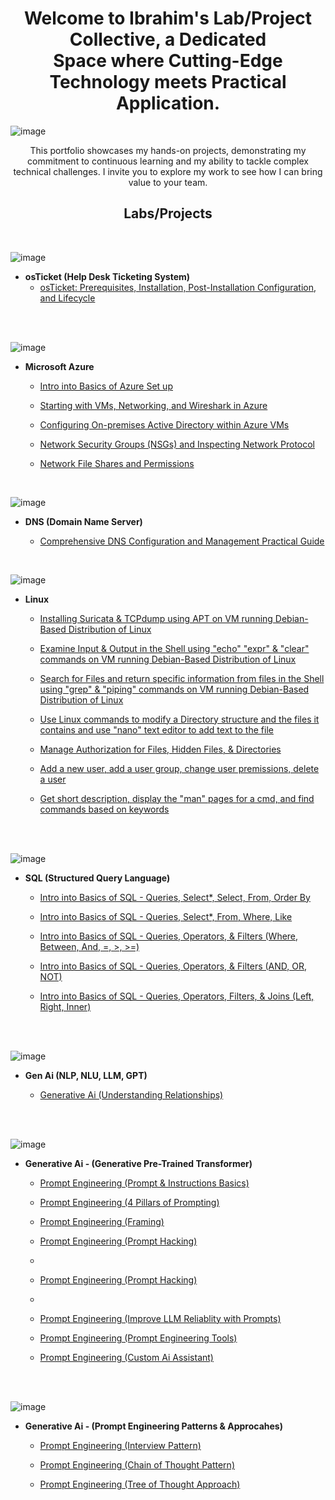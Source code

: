 <h1 align="center">Welcome to Ibrahim's Lab/Project Collective,
a Dedicated <br> Space where Cutting-Edge Technology meets Practical Application.</h1>


![image](https://github.com/iahalkhatib/Ibrahim-Alkhatib/assets/170050432/693e67cc-2d52-4146-9231-5a2ab8c02219)


<p align="center">
    This portfolio showcases my hands-on projects, demonstrating my commitment to continuous learning and my ability to tackle complex technical challenges. I invite you to explore my work to see how I can bring value to your team.
</p>




<h2 align="center">Labs/Projects</h2>

<br>

![image](https://github.com/iahalkhatib/Ibrahim-Alkhatib/assets/170050432/e971fc24-608c-464d-97e2-b7292eea768d)

- <b>osTicket (Help Desk Ticketing System)</b>
  - [osTicket: Prerequisites, Installation, Post-Installation Configuration, and Lifecycle](https://github.com/iahalkhatib/OS-Ticket-Install-and-Confiure-Lab-1-)
 
<br>
<br>

![image](https://github.com/iahalkhatib/Ibrahim-Alkhatib/assets/170050432/556de2de-70e2-463f-b41e-4766205e1b6b)

- <b>Microsoft Azure</b>
  - [Intro into Basics of Azure Set up](https://github.com/iahalkhatib/Azure-Basics-Create-Subscription-First-Resource-Lab-1-)

  - [Starting with VMs, Networking, and Wireshark in Azure](https://github.com/iahalkhatib/Azure-Networking-and-Wireshark-Lab-2)

  - [Configuring On-premises Active Directory within Azure VMs](https://github.com/iahalkhatib/Configure-AD-Azure)
 
  - [Network Security Groups (NSGs) and Inspecting Network Protocol](https://github.com/iahalkhatib/Azure-Network-Protocols)
    
  - [Network File Shares and Permissions](https://github.com/iahalkhatib/Azure-Network-File-Share-Permissions-)

 <br>

 ![image](https://github.com/iahalkhatib/Ibrahim-Alkhatib/assets/170050432/f29b11b8-ed85-4fcf-8c2c-f0d2487dd07c)

- <b>DNS (Domain Name Server)</b>

  - [Comprehensive DNS Configuration and Management Practical Guide](https://github.com/iahalkhatib/Comprehensive-DNS-Configuration-Management-and-Troubleshooting-Procedures-Lab-1)


 <br>

![image](https://github.com/iahalkhatib/Ibrahim-Alkhatib/assets/170050432/6e47d4c9-a36f-4238-913e-c40e26727cf4)


- <b>Linux</b>
  - [Installing Suricata & TCPdump using APT on VM running Debian-Based Distribution of Linux](https://github.com/iahalkhatib/Bash-Shell-Install-Uninstall-Using-APT)
    
  - [Examine Input & Output in the Shell using "echo" "expr" & "clear" commands on VM running Debian-Based Distribution of Linux](https://github.com/iahalkhatib/Examine-Input-Output-in-the-Shell-on-Linux-Debian-Based-System-Lab-2)
  
  - [Search for Files and return specific information from files in the Shell using "grep" & "piping" commands on VM running Debian-Based Distribution of Linux](https://github.com/iahalkhatib/Using-grep-piping-commands-in-the-Shell-Lab-3)
    
  - [Use Linux commands to modify a Directory structure and the files it contains and use "nano" text editor to add text to the file](https://github.com/iahalkhatib/Using-grep-piping-commands-in-the-Shell-Lab-3) 

  - [Manage Authorization for Files, Hidden Files, & Directories](https://github.com/iahalkhatib/Manage-Authorization-Change-File-Hidden-File-Directory-Permissions-Lab-5)

  - [Add a new user, add a user group, change user premissions, delete a user]( https://github.com/iahalkhatib/Add-New-User-Assign-File-Ownership-Add-User-to-2nd-Group-Delete-User-Lab-6)

  - [Get short description, display the "man" pages for a cmd, and find commands based on keywords]( https://github.com/iahalkhatib/Man-Whatis-Apropos-Commands-Lab-7)
 
  
<br>
<br>

![image](https://github.com/iahalkhatib/Ibrahim-Alkhatib/assets/170050432/6d326da4-3034-4b88-b3a7-583e4a8237cb)


- <b>SQL (Structured Query Language)</b>

    - [Intro into Basics of SQL - Queries, Select*, Select, From, Order By ](https://github.com/iahalkhatib/Basic-SQL-Queries-SelectFrom-OrderBy-Lab-1-)
      
    - [Intro into Basics of SQL - Queries, Select*, From, Where, Like ](https://github.com/iahalkhatib/Basic-SQL-Queries-Select-From-Where-Like-Lab-2)

    - [Intro into Basics of SQL - Queries, Operators, & Filters (Where, Between, And, =, >, >=) ](https://github.com/iahalkhatib/Basic-SQL-Queries-Operators-Filters-Lab-3)
 
    - [Intro into Basics of SQL - Queries, Operators, & Filters (AND, OR, NOT)](https://github.com/iahalkhatib/Basic-SQL-Queries-Operators-Filters-Lab-4)

    - [Intro into Basics of SQL - Queries, Operators, Filters, & Joins (Left, Right, Inner)](https://github.com/iahalkhatib/Basic-SQL-Queries-Operators-Filters-Joins-Lab-5)


<br>
<br>



![image](https://github.com/iahalkhatib/Ibrahim-Alkhatib/assets/170050432/369b1182-3f71-4805-96cd-993fd0fdd940)



- <b> Gen Ai (NLP, NLU, LLM, GPT) </b>

    - [Generative Ai (Understanding Relationships)](https://github.com/iahalkhatib/Understanding-the-Hierarchical-Relationship-Between-Generative-AI-NLP-LLM-and-GPT)



<br>
<br>

![image](https://github.com/iahalkhatib/Ibrahim-Alkhatib/assets/170050432/8f4ae1c8-61ea-46ad-8dd6-dea561071a33)


- <b> Generative Ai - (Generative Pre-Trained Transformer)</b>


    - [Prompt Engineering (Prompt & Instructions Basics)](https://github.com/iahalkhatib/Basics-of-Prompt-Engineering)
 
    - [Prompt Engineering (4 Pillars of Prompting)](https://github.com/iahalkhatib/Best-Practices-of-Prompting-The-4-Pillars)
      
    - [Prompt Engineering (Framing)](https://github.com/iahalkhatib/Prompt-Framing-Approach-to-Prompt-Engineering)
 
    - [Prompt Engineering (Prompt Hacking)](https://github.com/iahalkhatib/Understanding-Prompt-Hacks)
    - 
    - [Prompt Engineering (Prompt Hacking)](https://github.com/iahalkhatib/Techniques-to-Improve-Image-Prompting)
    - 
    - [Prompt Engineering (Improve LLM Reliablity with Prompts)](https://github.com/iahalkhatib/Techniques-to-Improve-LLM-Reliability-with-Text-Prompts)
      
    - [Prompt Engineering (Prompt Engineering Tools)](https://github.com/iahalkhatib/Tools-for-Prompt-Engineering)    

    - [Prompt Engineering (Custom Ai Assistant)](https://github.com/iahalkhatib/ChatGPT-Making-Custom-Ai-Assistants)

<br>
<br>

![image](https://github.com/iahalkhatib/Ibrahim-Alkhatib/assets/170050432/59c09100-ebc3-4e92-81c5-6dbbfebee0f7)

- <b> Generative Ai - (Prompt Engineering Patterns & Approcahes)</b>


    - [Prompt Engineering (Interview Pattern)](https://github.com/iahalkhatib/Prompt-Engineering-Interview-Pattern-)
      
    - [Prompt Engineering (Chain of Thought Pattern)](https://github.com/iahalkhatib/Prompt-Engineering-Chain-of-Thought-Pattern-)
 
    - [Prompt Engineering (Tree of Thought Approach)](https://github.com/iahalkhatib/Prompt-Engineering-Tree-of-Thought-Approach)
